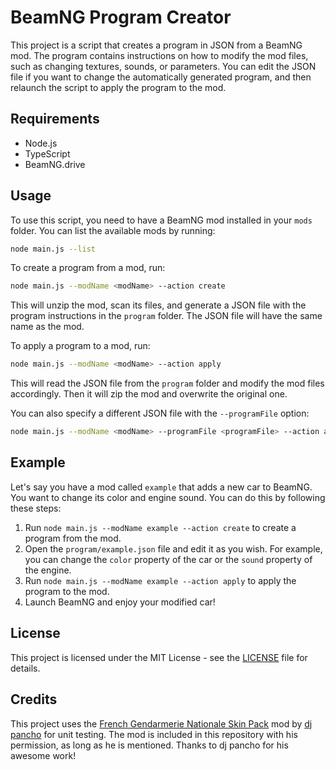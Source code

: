# BeamNG Program Creator

This project is a script that creates a program in JSON from a BeamNG mod. The program contains instructions on how to modify the mod files, such as changing textures, sounds, or parameters. You can edit the JSON file if you want to change the automatically generated program, and then relaunch the script to apply the program to the mod.

## Requirements

- Node.js
- TypeScript
- BeamNG.drive

## Usage

To use this script, you need to have a BeamNG mod installed in your `mods` folder. You can list the available mods by running:

```bash
node main.js --list
```

To create a program from a mod, run:

```bash
node main.js --modName <modName> --action create
```

This will unzip the mod, scan its files, and generate a JSON file with the program instructions in the `program` folder. The JSON file will have the same name as the mod.

To apply a program to a mod, run:

```bash
node main.js --modName <modName> --action apply
```

This will read the JSON file from the `program` folder and modify the mod files accordingly. Then it will zip the mod and overwrite the original one.

You can also specify a different JSON file with the `--programFile` option:

```bash
node main.js --modName <modName> --programFile <programFile> --action apply
```

## Example

Let's say you have a mod called `example` that adds a new car to BeamNG. You want to change its color and engine sound. You can do this by following these steps:

1. Run `node main.js --modName example --action create` to create a program from the mod.
2. Open the `program/example.json` file and edit it as you wish. For example, you can change the `color` property of the car or the `sound` property of the engine.
3. Run `node main.js --modName example --action apply` to apply the program to the mod.
4. Launch BeamNG and enjoy your modified car!

## License

This project is licensed under the MIT License - see the [LICENSE](LICENSE) file for details.

## Credits

This project uses the [French Gendarmerie Nationale Skin Pack](https://www.beamng.com/resources/french-gendarmerie-nationale-skin-pack.24553/) mod by [dj pancho](https://www.beamng.com/resources/authors/dj-pancho.493644/) for unit testing. The mod is included in this repository with his permission, as long as he is mentioned. Thanks to dj pancho for his awesome work!
